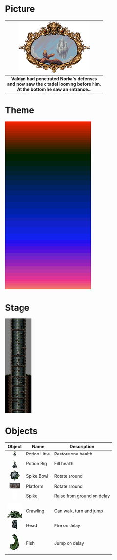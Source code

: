 # Picture

|![Picture](world/tower/picture.png)
| :---:
|**Valdyn had penetrated Norka's defenses<br/>and now saw the citadel looming before him.<br/>At the bottom he saw an entrance...**

# Theme

![Theme](world/tower/background.png)

# Stage

[![Stage](world/tower/stage_mini.png)](https://raw.githubusercontent.com/b3dgs/lionheart-remake/master/lionheart-game/src/main/resources/com/b3dgs/lionheart/levels/tower/stage13.png)

# Objects

|Object | Name | Description
| :---: | --- | ---
|![PotionLittle](world/tower/potionlittle.gif) | Potion Little | Restore one health
|![PotionBig](world/tower/potionbig.gif) | Potion Big | Fill health
|![SpikeBowl](world/tower/spikebowl.png) | Spike Bowl | Rotate around
|![Platform](world/tower/platform.png) | Platform | Rotate around
|![Spike](world/tower/spike.gif) | Spike | Raise from ground on delay
|![Crawling](world/tower/crawling.gif) | Crawling | Can walk, turn and jump
|![Head](world/tower/head.gif) | Head| Fire on delay
|![Fish](world/tower/fish.gif) | Fish| Jump on delay